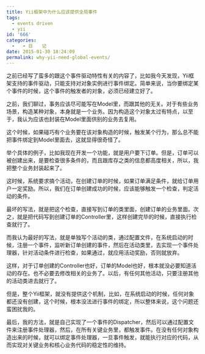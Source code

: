 ```yaml
---
title: Yii框架中为什么应该提供全局事件
tags:
  - events driven
  - yii
id: '666'
categories:
  -   - 日　　记
date: 2015-01-30 18:24:09
permalink: why-yii-need-global-events/
---
```


之前已经写了蛮多的跟这个事件驱动特性有关的内容了，比如我今天发现，Yii框架支持的事件驱动，只能支持对对象实例进行事件绑定。简单来说，当你要绑定某个事件的时候，这个事件的触发者的对象，必须已经建立好了。
<!-- more -->
之前，我们聊过，事务应该尽可能写在Model里，而跟其他的无关。对于有些业务场景，构造某种对象，本身就是一个业务。因为构造这个对象太过有特点，以至于，我认为应该也封装在Model里面供别的业务去复用。

这个时候，如果碰巧有个业务要在该对象构造的时候，触发某个行为，那么总不能把事件绑定到Model里面去，这就显得很奇怪了。

举个具体的例子，比如我现在开发一个功能，就是用户要下订单。但是，订单可以被创建出来，是要检查很多条件的，而且跟库存之类的信息都高度相关，所以，我把整个业务封装起来了。

这时候，系统要求搞个活动，在创建订单的时候，如果订单满足条件，就给订单用户一定奖励。所以，我们在订单创建成功的时候，应该能够触发一个检查，判定活动的条件。

最坏的写法，就是把这个检查，直接写到订单的类里面，创建订单的业务里面。次之，就是把代码写到创建订单的Controller里，这样创建完毕的时候，直接执行检查就行了。

而我认为最好的写法，就是单独写个活动的类，通过配置文件，在系统启动的时候，注册一个事件，监听新订单创建的事件，然后在活动类里，去实现一个事件处理器，针对活动条件进行检查，如果通过，就应用活动奖励，否则就放弃。

这样，对于订单创建的Controller也好，订单的Model也好，根本就没必要知道活动的存在。也不必要去修改相关的业务了。以后，有任何其他活动，只要注册其他的活动类进去就行了。

但是，整个Yii框架，就没有提供这个机制，比如，在系统启动的时候，任何对象都还没有创建，这个时候，根本没法进行事件的绑定，所以整体来说，这个问题还蛮困扰我的。

最后，我的方法，就是自己实现了一个事件的Dispatcher，然后可以通过配置文件来注册事件处理器，然后，在所有关键业务里，都触发事件。在没有任何对象构造出来的时候，就可以绑定事件处理器，一旦事件触发，就能执行对应的代码，从而实现对关键业务和核心业务代码的稳定性的维持。